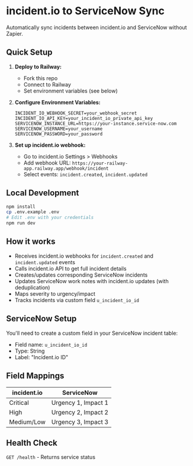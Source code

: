 # incident.io to ServiceNow Sync

Automatically sync incidents between incident.io and ServiceNow without Zapier.

## Quick Setup

1. **Deploy to Railway:**
   - Fork this repo
   - Connect to Railway
   - Set environment variables (see below)

2. **Configure Environment Variables:**
   ```
   INCIDENT_IO_WEBHOOK_SECRET=your_webhook_secret
   INCIDENT_IO_API_KEY=your_incident_io_private_api_key
   SERVICENOW_INSTANCE_URL=https://your-instance.service-now.com  
   SERVICENOW_USERNAME=your_username
   SERVICENOW_PASSWORD=your_password
   ```

3. **Set up incident.io webhook:**
   - Go to incident.io Settings > Webhooks
   - Add webhook URL: `https://your-railway-app.railway.app/webhook/incident`
   - Select events: `incident.created`, `incident.updated`

## Local Development

```bash
npm install
cp .env.example .env
# Edit .env with your credentials
npm run dev
```

## How it works

- Receives incident.io webhooks for `incident.created` and `incident.updated` events
- Calls incident.io API to get full incident details 
- Creates/updates corresponding ServiceNow incidents
- Updates ServiceNow work notes with incident.io updates (with deduplication)
- Maps severity to urgency/impact
- Tracks incidents via custom field `u_incident_io_id`

## ServiceNow Setup

You'll need to create a custom field in your ServiceNow incident table:
- Field name: `u_incident_io_id` 
- Type: String
- Label: "Incident.io ID"

## Field Mappings

| incident.io | ServiceNow |
|-------------|------------|
| Critical    | Urgency 1, Impact 1 |
| High        | Urgency 2, Impact 2 |
| Medium/Low  | Urgency 3, Impact 3 |

## Health Check

`GET /health` - Returns service status

